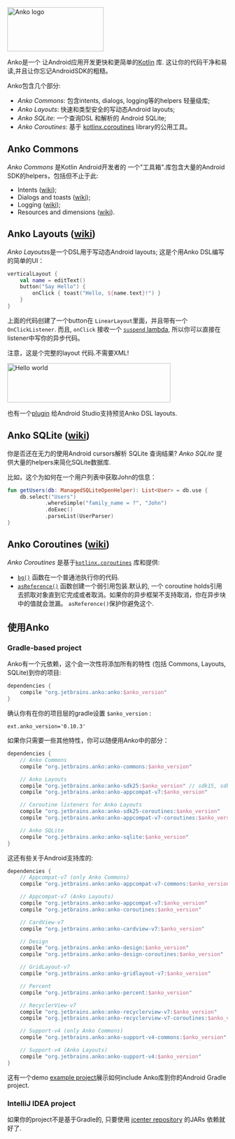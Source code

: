 <img src="doc/logo.png" alt="Anko logo" height="101" width="220" />

Anko是一个 让Android应用开发更快和更简单的[Kotlin](http://www.kotlinlang.org/) 库. 这让你的代码干净和易读,并且让你忘记AndroidSDK的粗糙。

Anko包含几个部分:

* *Anko Commons*: 包含intents, dialogs, logging等的helpers 轻量级库;
* *Anko Layouts*: 快速和类型安全的写动态Android layouts;
* *Anko SQLite*: 一个查询DSL 和解析的 Android SQLite;
* *Anko Coroutines*: 基于 [kotlinx.coroutines](https://github.com/Kotlin/kotlinx.coroutines) library的公用工具。

## Anko Commons

*Anko Commons* 是Kotlin Android开发者的  一个"工具箱".库包含大量的Android SDK的helpers，包括但不止于此:

* Intents ([wiki](https://github.com/Kotlin/anko/wiki/Anko-Commons-–-Intents));
* Dialogs and toasts ([wiki](https://github.com/Kotlin/anko/wiki/Anko-Commons-–-Dialogs));
* Logging ([wiki](https://github.com/Kotlin/anko/wiki/Anko-Commons-–-Logging));
* Resources and dimensions ([wiki](https://github.com/Kotlin/anko/wiki/Anko-Commons-–-Misc)).

## Anko Layouts ([wiki](https://github.com/Kotlin/anko/wiki/Anko-Layouts))

*Anko Layouts*s是一个DSL用于写动态Android layouts; 这是个用Anko DSL编写的简单的UI：

```kotlin
verticalLayout {
    val name = editText()
    button("Say Hello") {
        onClick { toast("Hello, ${name.text}!") }
    }
}
```

上面的代码创建了一个button在 `LinearLayout`里面，并且带有一个 `OnClickListener`. 而且, `onClick` 接收一个 [`suspend` lambda](http://kotlinlang.org/docs/reference/coroutines.html), 所以你可以直接在listener中写你的异步代码。

注意，这是个完整的layout 代码.不需要XML!

<img src="doc/helloworld.png" alt="Hello world" height="90" width="373" />

也有一个[plugin](https://github.com/Kotlin/anko/wiki/Anko-Layouts#anko-support-plugin) 给Android Studio支持预览Anko DSL layouts.

## Anko SQLite ([wiki](https://github.com/Kotlin/anko/wiki/Anko-SQLite))

你是否还在无力的使用Android cursors解析 SQLite 查询结果? *Anko SQLite* 提供大量的helpers来简化SQLite数据库.

比如，这个为如何在一个用户列表中获取John的信息：

```kotlin
fun getUsers(db: ManagedSQLiteOpenHelper): List<User> = db.use {
    db.select("Users")
            .whereSimple("family_name = ?", "John")
            .doExec()
            .parseList(UserParser)
}
```

## Anko Coroutines ([wiki](https://github.com/Kotlin/anko/wiki/Anko-Coroutines))

*Anko Coroutines* 是基于[`kotlinx.coroutines`](https://github.com/kotlin/kotlinx.coroutines) 库和提供:

* [`bg()`](https://github.com/Kotlin/anko/wiki/Anko-Coroutines#bg) 函数在一个普通池执行你的代码.
* [`asReference()`](https://github.com/Kotlin/anko/wiki/Anko-Coroutines#asreference) 函数创建一个弱引用包装.默认的, 一个 coroutine holds引用去抓取对象直到它完成或者取消。如果你的异步框架不支持取消，你在异步块中的值就会泄漏。 `asReference()`保护你避免这个.

## 使用Anko

### Gradle-based project

Anko有一个元依赖，这个会一次性将添加所有的特性 (包括 Commons, Layouts, SQLite)到你的项目:

```gradle
dependencies {
    compile "org.jetbrains.anko:anko:$anko_version"
}
```
确认你有在你的项目层的gradle设置 ```$anko_version``` :

```
ext.anko_version='0.10.3'
```

如果你只需要一些其他特性，你可以随便用Anko中的部分：

```gradle
dependencies {
    // Anko Commons
    compile "org.jetbrains.anko:anko-commons:$anko_version"

    // Anko Layouts
    compile "org.jetbrains.anko:anko-sdk25:$anko_version" // sdk15, sdk19, sdk21, sdk23 are also available
    compile "org.jetbrains.anko:anko-appcompat-v7:$anko_version"

    // Coroutine listeners for Anko Layouts
    compile "org.jetbrains.anko:anko-sdk25-coroutines:$anko_version"
    compile "org.jetbrains.anko:anko-appcompat-v7-coroutines:$anko_version"

    // Anko SQLite
    compile "org.jetbrains.anko:anko-sqlite:$anko_version"
}
```

这还有些关于Android支持库的:

```gradle
dependencies {
    // Appcompat-v7 (only Anko Commons)
    compile "org.jetbrains.anko:anko-appcompat-v7-commons:$anko_version"

    // Appcompat-v7 (Anko Layouts)
    compile "org.jetbrains.anko:anko-appcompat-v7:$anko_version"
    compile "org.jetbrains.anko:anko-coroutines:$anko_version"

    // CardView-v7
    compile "org.jetbrains.anko:anko-cardview-v7:$anko_version"

    // Design
    compile "org.jetbrains.anko:anko-design:$anko_version"
    compile "org.jetbrains.anko:anko-design-coroutines:$anko_version"

    // GridLayout-v7
    compile "org.jetbrains.anko:anko-gridlayout-v7:$anko_version"

    // Percent
    compile "org.jetbrains.anko:anko-percent:$anko_version"

    // RecyclerView-v7
    compile "org.jetbrains.anko:anko-recyclerview-v7:$anko_version"
    compile "org.jetbrains.anko:anko-recyclerview-v7-coroutines:$anko_version"

    // Support-v4 (only Anko Commons)
    compile "org.jetbrains.anko:anko-support-v4-commons:$anko_version"

    // Support-v4 (Anko Layouts)
    compile "org.jetbrains.anko:anko-support-v4:$anko_version"
}
```

这有一个demo [example project](https://github.com/kotlin/anko-example)展示如何include Anko库到你的Android Gradle project.

### IntelliJ IDEA project

如果你的project不是基于Gradle的, 只要使用 [jcenter repository](https://jcenter.bintray.com/org/jetbrains/anko/) 的JARs 依赖就好了.
